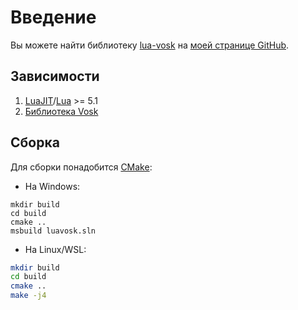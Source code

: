 # Введение

Вы можете найти библиотеку [lua-vosk](https://github.com/igor725/lua-vosk) на [моей странице GitHub](https://github.com/igor725).

## Зависимости
1. [LuaJIT](https://luajit.org/)/[Lua](https://lua.org/) >= 5.1
2. [Библиотека Vosk](https://github.com/alphacep/vosk-api/releases/latest)

## Сборка

Для сборки понадобится [CMake](https://cmake.org/):

- На Windows:
```batch
mkdir build
cd build
cmake ..
msbuild luavosk.sln
```

- На Linux/WSL:
```bash
mkdir build
cd build
cmake ..
make -j4
```
